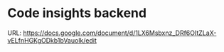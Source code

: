 # Code insights backend

URL: https://docs.google.com/document/d/1LX6Msbxnz_DRf6OItZLaX-vELfnHGKgODkb1bVauolk/edit
